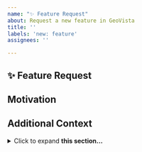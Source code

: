 ```yaml
---
name: "✨ Feature Request"
about: Request a new feature in GeoVista
title: ''
labels: 'new: feature'
assignees: ''

---
```


## ✨ Feature Request
<!-- Provide a clear and concise description of the proposed feature -->

## Motivation
<!-- Is your feature request related to an existing issue? -->
<!-- I'm always frustrated when ... -->

## Additional Context
<!-- Provide further information to help us better understand -->
<details>
<summary>Click to expand <b>this section...</b></summary>

```shell
Please provide additional verbose information here e.g., references, screenshots, listings etc
```
</details>
